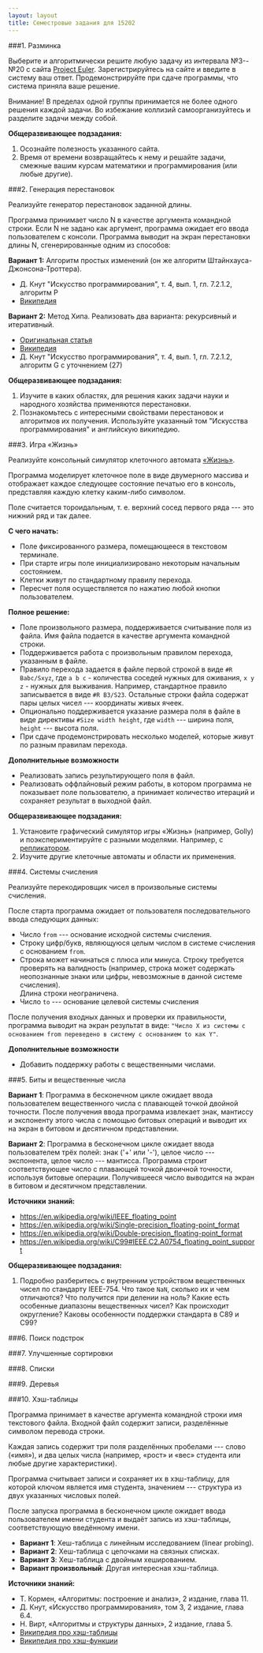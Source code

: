 ```yaml
---
layout: layout
title: Семестровые задания для 15202
---
```


###1. Разминка
  
Выберите и алгоритмически решите любую задачу из интервала №3--№20 с сайта [Project Euler](http://projecteuler.net). 
Зарегистрируйтесь на сайте и введите в систему ваш ответ. Продемонстрируйте при сдаче программы, что система приняла ваше решение.
 
Внимание! В пределах одной группы принимается не более одного решения каждой задачи. Во избежание коллизий самоорганизуйтесь и разделите задачи между собой. 

**Общеразвивающее подзадания:**

  1. Осознайте полезность указанного сайта.
  2. Время от времени возвращайтесь к нему и решайте задачи, смежные вашим курсам математики и программирования (или любые другие).

###2. Генерация перестановок

Реализуйте генератор перестановок заданной длины.

Программа принимает число N в качестве аргумента командной строки. Если N не задано как аргумент, программа ожидает его ввода пользователем с консоли. Программа выводит на экран перестановки длины N, сгенерированные одним из способов:

**Вариант 1:** Алгоритм простых изменений (он же алгоритм Штайнхауса-Джонсона-Троттера).  
  
  * Д. Кнут "Искусство программирования", т. 4, вып. 1, гл. 7.2.1.2, алгоритм P
  * [Википедия](https://en.wikipedia.org/wiki/Steinhaus%E2%80%93Johnson%E2%80%93Trotter_algorithm)

**Вариант 2:** Метод Хипа. Реализовать два варианта: рекурсивный и итеративный.

  * [Оригинальная статья](http://comjnl.oxfordjournals.org/content/6/3/293.full.pdf)
  * [Википедия](https://en.wikipedia.org/wiki/Heap's_algorithm)
  * Д. Кнут "Искусство программирования", т. 4, вып. 1, гл. 7.2.1.2, алгоритм G с уточнением (27)

**Общеразвивающее подзадания:**
  
  1. Изучите в каких областях, для решения каких задачи науки и народного хозяйства применяются перестановки.
  2. Познакомьтесь с интересными свойствами перестановок и алгоритмов их получения. Используйте указанный том "Искусства программирования" и английскую википедию.

###3. Игра «Жизнь»

Реализуйте консольный симулятор клеточного автомата [«Жизнь»](http://en.wikipedia.org/wiki/Conway's_Game_of_Life).

Программа моделирует клеточное поле в виде двумерного массива и отображает каждое следующее состояние печатью его в консоль, представляя каждую клетку каким-либо символом.

Поле считается тороидальным, т. е. верхний сосед первого ряда --- это нижний ряд и так далее.

**С чего начать:**

  * Поле фиксированного размера, помещающееся в текстовом терминале.
  * При старте игры поле инициализировано некоторым начальным состоянием.
  * Клетки живут по стандартному правилу перехода.
  * Пересчет поля осуществляется по нажатию любой кнопки пользователем.
   
**Полное решение:**

  * Поле произвольного размера, поддерживается считывание поля из файла. Имя файла подается в качестве аргумента командной строки.
  * Поддерживается работа с произвольным правилом перехода, указанным в файле.
  * Правило перехода задается в файле первой строкой в виде `#R Babc/Sxyz`, где `a b c` - количества соседей нужных для оживания, `x y z` - нужных для выживания. Например, стандартное правило записывается в виде `#R B3/S23`. Остальные строки файла содержат пары целых чисел --- координаты живых ячеек.
  * Опционально поддерживается указание размера поля в файле в виде директивы `#Size width height`, где `width` --- ширина поля, `height` --- высота поля.
  * При сдаче продемонстрировать несколько моделей, которые живут по разным правилам перехода.

**Дополнительные возможности**

  * Реализовать запись результирующего поля в файл.
  * Реализовать оффлайновый режим работы, в котором программа не показывает поле пользователю, а принимает количество итераций и сохраняет результат в выходной файл.

**Общеразвивающее подзадания:**
  
  1. Установите графический симулятор игры «Жизнь» (например, Golly) и поэкспериментируйте с разными моделями. Например, с [репликатором](https://science.d3.ru/replikator-v-igre-zhizn-559544/).
  2. Изучите другие клеточные автоматы и области их применения.

###4. Системы счисления

Реализуйте перекодировщик чисел в произвольные системы счисления.

После старта программа ожидает от пользователя последовательного ввода следующих данных: 
  
  * Число `from` --- основание исходной системы счисления.
  * Строку цифр/букв, являющуюся целым числом в системе счисления с основанием `from`. 
  * Строка может начинаться с плюса или минуса. Строку требуется проверять на валидность (например, строка может содержать неопознанные знаки или цифры, невозможные в данной системе счисления).  
    Длина строки неограничена.
  * Число `to` --- основание целевой системы счисления  

После получения входных данных и проверки их правильности, программа выводит на экран результат в виде: `"Число X из системы с основанием from переведено в систему с основанием to как Y"`.

**Дополнительные возможности**

  * Добавить поддержку работы с вещественными числами.

###5. Биты и вещественные числа

   **Вариант 1**: Программа в бесконечном цикле ожидает ввода пользователем вещественного числа с плавающей точкой двойной точности. После получения ввода программа извлекает знак, мантиссу и экспоненту этого числа с помощью битовых операций и выводит их на экран в битовом и десятичном представлении.

   **Вариант 2**: Программа в бесконечном цикле ожидает ввода пользователем трёх полей: знак ('+' или '-'), целое число --- экспонента, целое число --- мантисса. Программа строит соответствующее число с плавающей точкой двоичной точности, используя битовые операции. Получившееся число выводится на экран в битовом и десятичном представлении.

**Источники знаний:**

  * https://en.wikipedia.org/wiki/IEEE_floating_point
  * https://en.wikipedia.org/wiki/Single-precision_floating-point_format
  * https://en.wikipedia.org/wiki/Double-precision_floating-point_format
  * https://en.wikipedia.org/wiki/C99#IEEE.C2.A0754_floating_point_support

**Общеразвивающее подзадания:**

  1. Подробно разберитесь с внутренним устройством вещественных чисел по стандарту IEEE-754. Что такое `NaN`, сколько их и чем отличаются? Что получится при делении на ноль? Какие есть особенные диапазоны вещественных чисел? Как происходит округление? Каковы особенности поддержки стандарта в C89 и С99?

###6. Поиск подстрок

###7. Улучшенные сортировки

###8. Списки

###9. Деревья

###10. Хэш-таблицы

Программа принимает в качестве аргумента командной строки имя текстового файла. Входной файл содержит записи, разделённые символом перевода строки.

Каждая запись содержит три поля разделённых пробелами --- слово («имя»), и два целых числа (например, «рост» и «вес» студента или любые другие характеристики).

Программа считывает записи и сохраняет их в хэш-таблицу, для которой ключом является имя студента, значением --- структура из двух указанных числовых полей.

После запуска программа в бесконечном цикле ожидает ввода пользователем имени студента и выдаёт запись из хэш-таблицы, соответствующую введённому имени.

  * **Вариант 1**: Хеш-таблица с линейным исследованием (linear probing).
  * **Вариант 2**: Хеш-таблица c цепочками на связных списках.
  * **Вариант 3**: Хеш-таблица с двойным хешированием.
  * **Вариант произвольный**: Другая интересная хэш-таблица.

**Источники знаний:**

  * Т. Кормен, «Алгоритмы: построение и анализ», 2 издание, глава 11.
  * Д. Кнут, «Искусство программирования», том 3, 2 издание, глава 6.4.
  * Н. Вирт, «Алгоритмы и структуры данных», 2 издание, глава 5.
  * [Википедия про хэш-таблицы](https://en.wikipedia.org/wiki/Hash_table)
  * [Википедия про хэш-функции](https://en.wikipedia.org/wiki/Hash_function)